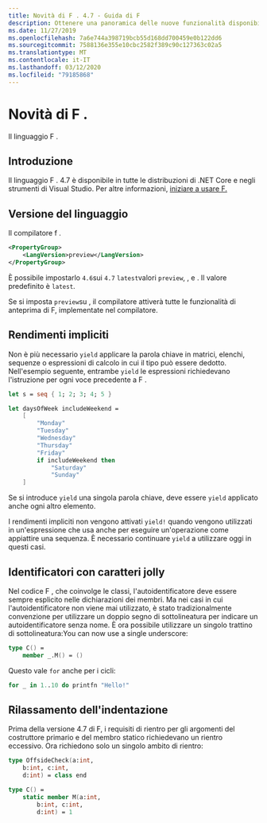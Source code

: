 ```yaml
---
title: Novità di F . 4.7 - Guida di F
description: Ottenere una panoramica delle nuove funzionalità disponibili in F .
ms.date: 11/27/2019
ms.openlocfilehash: 7a6e744a398719bcb55d168dd700459e0b122dd6
ms.sourcegitcommit: 7588136e355e10cbc2582f389c90c127363c02a5
ms.translationtype: MT
ms.contentlocale: it-IT
ms.lasthandoff: 03/12/2020
ms.locfileid: "79185868"
---
```

# <a name="whats-new-in-f-47"></a>Novità di F .

Il linguaggio F .

## <a name="get-started"></a>Introduzione

Il linguaggio F . 4.7 è disponibile in tutte le distribuzioni di .NET Core e negli strumenti di Visual Studio. Per altre informazioni, [iniziare a usare F.](../get-started/index.md)

## <a name="language-version"></a>Versione del linguaggio

Il compilatore f .

```xml
<PropertyGroup>
    <LangVersion>preview</LangVersion>
</PropertyGroup>
```

È possibile impostarlo `4.6`sui `4.7` `latest`valori `preview`, , e . Il valore predefinito è `latest`.

Se si imposta `preview`su , il compilatore attiverà tutte le funzionalità di anteprima di F, implementate nel compilatore.

## <a name="implicit-yields"></a>Rendimenti impliciti

Non è più necessario `yield` applicare la parola chiave in matrici, elenchi, sequenze o espressioni di calcolo in cui il tipo può essere dedotto. Nell'esempio seguente, entrambe `yield` le espressioni richiedevano l'istruzione per ogni voce precedente a F .

```fsharp
let s = seq { 1; 2; 3; 4; 5 }

let daysOfWeek includeWeekend =
    [
        "Monday"
        "Tuesday"
        "Wednesday"
        "Thursday"
        "Friday"
        if includeWeekend then
            "Saturday"
            "Sunday"
    ]
```

Se si introduce `yield` una singola parola chiave, deve essere `yield` applicato anche ogni altro elemento.

I rendimenti impliciti non vengono attivati `yield!` quando vengono utilizzati in un'espressione che usa anche per eseguire un'operazione come appiattire una sequenza. È necessario continuare `yield` a utilizzare oggi in questi casi.

## <a name="wildcard-identifiers"></a>Identificatori con caratteri jolly

Nel codice F , che coinvolge le classi, l'autoidentificatore deve essere sempre esplicito nelle dichiarazioni dei membri. Ma nei casi in cui l'autoidentificatore non viene mai utilizzato, è stato tradizionalmente convenzione per utilizzare un doppio segno di sottolineatura per indicare un autoidentificatore senza nome. È ora possibile utilizzare un singolo trattino di sottolineatura:You can now use a single underscore:

```fsharp
type C() =
    member _.M() = ()
```

Questo vale `for` anche per i cicli:

```fsharp
for _ in 1..10 do printfn "Hello!"
```

## <a name="indentation-relaxations"></a>Rilassamento dell'indentazione

Prima della versione 4.7 di F, i requisiti di rientro per gli argomenti del costruttore primario e del membro statico richiedevano un rientro eccessivo. Ora richiedono solo un singolo ambito di rientro:

```fsharp
type OffsideCheck(a:int,
    b:int, c:int,
    d:int) = class end

type C() =
    static member M(a:int,
        b:int, c:int,
        d:int) = 1
```
